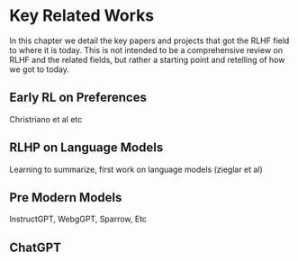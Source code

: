 # Key Related Works

In this chapter we detail the key papers and projects that got the RLHF field to where it is today.
This is not intended to be a comprehensive review on RLHF and the related fields, but rather a starting point and retelling of how we got to today.

## Early RL on Preferences

Christriano et al etc

## RLHP on Language Models

Learning to summarize, first work on language models (zieglar et al)

## Pre Modern Models

InstructGPT, WebgGPT, Sparrow, Etc

## ChatGPT
